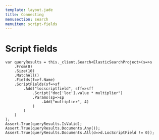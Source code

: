 ```yaml
---
template: layout.jade
title: Connecting
menusection: search
menuitem: script-fields
---
```



# Script fields

	var queryResults = this._client.Search<ElasticSearchProject>(s=>s
		.From(0)
		.Size(10)
		.MatchAll()
		.Fields(f=>f.Name)
		.ScriptFields(sf=>sf
			.Add("locscriptfield", sff=>sff
				.Script("doc['loc'].value * multiplier")
				.Params(sp=>sp
					.Add("multiplier", 4)
				)
			)
		)
	);
	Assert.True(queryResults.IsValid);
	Assert.True(queryResults.Documents.Any());
	Assert.True(queryResults.Documents.All(d=>d.LocScriptField != 0));
